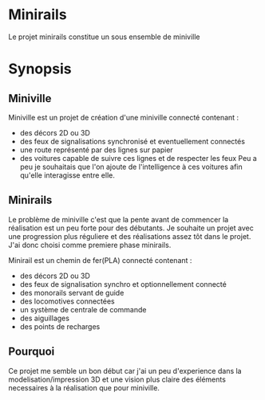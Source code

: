 # Minirails

Le projet minirails constitue un sous ensemble de miniville

# Synopsis
## Miniville
Miniville est un projet de création d'une miniville connecté contenant :
* des décors 2D ou 3D
* des feux de signalisations synchronisé et eventuellement connectés
* une route représenté par des lignes sur papier
* des voitures capable de suivre ces lignes et de respecter les feux
Peu a peu je souhaitais que l'on ajoute de l'intelligence à ces voitures afin qu'elle interagisse entre elle. 

## Minirails

Le problème de miniville c'est que la pente avant de commencer la réalisation est un peu forte pour des débutants. Je souhaite un projet avec une progression plus réguliere et des réalisations assez tôt dans le projet. J'ai donc choisi comme premiere phase minirails. 

Minirail est un chemin de fer(PLA) connecté contenant :
* des décors 2D ou 3D
* des feux de signalisation synchro et optionnellement connecté
* des monorails servant de guide
* des locomotives connectées
* un système de centrale de commande
* des aiguillages
* des points de recharges

## Pourquoi
Ce projet me semble un bon début car j'ai un peu d'experience dans la modelisation/impression 3D et une vision plus claire des éléments necessaires à la réalisation que pour miniville.
